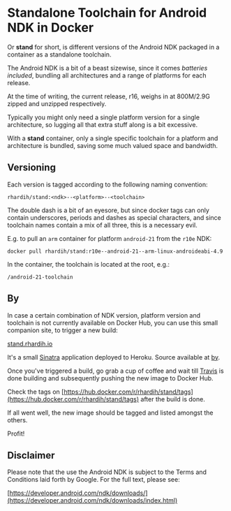# Standalone Toolchain for Android NDK in Docker

Or **stand** for short, is different versions of the Android NDK packaged in a
container as a standalone toolchain.

The Android NDK is a bit of a beast sizewise, since it comes *batteries
included*, bundling all architectures and a range of platforms for each release.

At the time of writing, the current release, r16, weighs in at 800M/2.9G zipped
and unzipped respectively.

Typically you might only need a single platform version for a single
architecture, so lugging all that extra stuff along is a bit excessive.

With a **stand** container, only a single specific toolchain for a platform and
architecture is bundled, saving some much valued space and bandwidth.

## Versioning

Each version is tagged according to the following naming convention:

`rhardih/stand:<ndk>--<platform>--<toolchain>`

The double dash is a bit of an eyesore, but since docker tags can only contain
underscores, periods and dashes as special characters, and since toolchain names
contain a mix of all three, this is a necessary evil.

E.g. to pull an `arm` container for platform `android-21` from the `r10e` NDK:

`docker pull rhardih/stand:r10e--android-21--arm-linux-androideabi-4.9`

In the container, the toolchain is located at the root, e.g.:

`/android-21-toolchain`

## By

In case a certain combination of NDK version, platform version and toolchain is not
currently available on Docker Hub, you can use this small companion site, to trigger a new build:

[stand.rhardih.io](https://stand.rhardih.io)

It's a small [Sinatra](http://sinatrarb.com) application deployed to Heroku.
Source available at [by](https://github.com/rhardih/by).

Once you've triggered a build, go grab a cup of coffee and wait till [Travis](https://travis-ci.org/rhardih/stand) is done building and subsequently pushing
the new image to Docker Hub.

Check the tags on [https://hub.docker.com/r/rhardih/stand/tags](https://hub.docker.com/r/rhardih/stand/tags) after the build is done.

If all went well, the new image should be tagged and listed amongst the others.

Profit!

## Disclaimer

Please note that the use the Android NDK is subject to the Terms and Conditions
laid forth by Google. For the full text, please see:

[https://developer.android.com/ndk/downloads/](https://developer.android.com/ndk/downloads/index.html)
